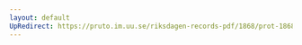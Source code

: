 ```yaml
---
layout: default
UpRedirect: https://pruto.im.uu.se/riksdagen-records-pdf/1868/prot-1868--fk--229/prot-1868--fk--229_035.pdf
---
```

